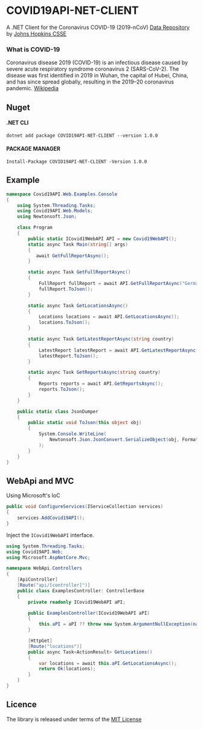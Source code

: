 # COVID19API-NET-CLIENT

A .NET Client for the Coronavirus COVID-19 (2019-nCoV) [Data Repository](https://github.com/CSSEGISandData/COVID-19) by [Johns Hopkins CSSE](https://systems.jhu.edu/research/public-health/ncov/) 

### What is COVID-19
Coronavirus disease 2019 (COVID-19) is an infectious disease caused by severe acute respiratory syndrome coronavirus 2 (SARS-CoV-2). The disease was first identified in 2019 in Wuhan, the capital of Hubei, China, and has since spread globally, resulting in the 2019–20 coronavirus pandemic. [Wikipedia](https://en.wikipedia.org/wiki/Coronavirus_disease_2019)

## Nuget

#### .NET CLI
```
dotnet add package COVID19API-NET-CLIENT --version 1.0.0
```

#### PACKAGE MANAGER
```
Install-Package COVID19API-NET-CLIENT -Version 1.0.0
```

## Example

```cs
namespace Covid19API.Web.Examples.Console
{
    using System.Threading.Tasks;
    using Covid19API.Web.Models;
    using Newtonsoft.Json;

    class Program
    {
        public static ICovid19WebAPI API = new Covid19WebAPI();
        static async Task Main(string[] args)
        {
           await GetFullReportAsync();
        }

        static async Task GetFullReportAsync()
        {
            FullReport fullReport = await API.GetFullReportAsync("Germany");
            fullReport.ToJson();
        }

        static async Task GetLocationsAsync()
        {
            Locations locations = await API.GetLocationsAsync();
            locations.ToJson();
        }

        static async Task GetLatestReportAsync(string country)
        {
            LatestReport latestReport = await API.GetLatestReportAsync(country);
            latestReport.ToJson();
        }

        static async Task GetReportsAsync(string country)
        {
            Reports reports = await API.GetReportsAsync();
            reports.ToJson();
        }
    }

    public static class JsonDumper
    {
        public static void ToJson(this object obj)
        {
            System.Console.WriteLine(
                Newtonsoft.Json.JsonConvert.SerializeObject(obj, Formatting.Indented)
            );
        }
    }
}
```

## WebApi and MVC

Using Microsoft's IoC

```cs
public void ConfigureServices(IServiceCollection services)
{
    services.AddCovid19API();
}
```

Inject the ```ICovid19WebAPI``` interface.

```cs
using System.Threading.Tasks;
using Covid19API.Web;
using Microsoft.AspNetCore.Mvc;

namespace WebApi.Controllers
{
    [ApiController]
    [Route("api/[controller]")]
    public class ExamplesController: ControllerBase
    {
        private readonly ICovid19WebAPI aPI;

        public ExamplesController(ICovid19WebAPI aPI)
        {
            this.aPI = aPI ?? throw new System.ArgumentNullException(nameof(aPI));
        }

        [HttpGet]
        [Route("locations")]
        public async Task<ActionResult> GetLocations()
        {
            var locations = await this.aPI.GetLocationsAsync();
            return Ok(locations);
        }
    }
}
```

## Licence

The library is released under terms of the [MIT License](https://opensource.org/licenses/MIT)

